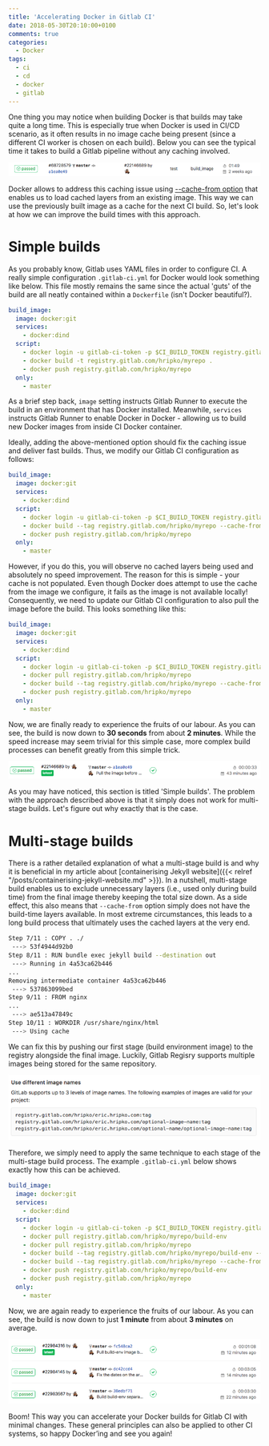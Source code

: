 ```yaml
---
title: 'Accelerating Docker in Gitlab CI'
date: 2018-05-30T20:10:00+0100
comments: true
categories:
  - Docker
tags:
  - ci
  - cd
  - docker
  - gitlab
---
```


One thing you may notice when building Docker is that builds may take quite a
long time. This is especially true when Docker is used in CI/CD scenario, as it
often results in no image cache being present (since a different CI worker is
chosen on each build). Below you can see the typical time it takes to build a
Gitlab pipeline without any caching involved.

![Gitlab Pipeline: Before caching](/assets/accelerating-docker-in-gitlab-ci/gitlab-pipeline-before.png)

Docker allows to address this caching issue using [--cache-from option](https://docs.docker.com/edge/engine/reference/commandline/build/#options) that
enables us to load cached layers from an existing image. This way we can use
the previously built image as a cache for the next CI build. So, let's look at
how we can improve the build times with this approach.

# Simple builds

As you probably know, Gitlab uses YAML files in order to configure CI. A really
simple configuration `.gitlab-ci.yml` for Docker would look something like
below. This file mostly remains the same since the actual 'guts' of the build
are all neatly contained within a `Dockerfile` (isn't Docker beautiful?).

```yaml
build_image:
  image: docker:git
  services:
    - docker:dind
  script:
    - docker login -u gitlab-ci-token -p $CI_BUILD_TOKEN registry.gitlab.com
    - docker build -t registry.gitlab.com/hripko/myrepo .
    - docker push registry.gitlab.com/hripko/myrepo
  only:
    - master
```

As a brief step back, `image` setting instructs Gitlab Runner to execute the
build in an environment that has Docker installed. Meanwhile, `services`
instructs Gitlab Runner to enable Docker in Docker - allowing us to build new
Docker images from inside CI Docker container.

Ideally, adding the above-mentioned option should fix the caching issue and
deliver fast builds. Thus, we modify our Gitlab CI configuration as follows:

```yaml
build_image:
  image: docker:git
  services:
    - docker:dind
  script:
    - docker login -u gitlab-ci-token -p $CI_BUILD_TOKEN registry.gitlab.com
    - docker build --tag registry.gitlab.com/hripko/myrepo --cache-from registry.gitlab.com/hripko/myrepo .
    - docker push registry.gitlab.com/hripko/myrepo
  only:
    - master
```

However, if you do this, you will observe no cached layers being used and
absolutely no speed improvement. The reason for this is simple - your cache is
not populated. Even though Docker does attempt to use the cache from the image
we configure, it fails as the image is not available locally! Consequently, we
need to update our Gitlab CI configuration to also pull the image before the
build. This looks something like this:

```yaml
build_image:
  image: docker:git
  services:
    - docker:dind
  script:
    - docker login -u gitlab-ci-token -p $CI_BUILD_TOKEN registry.gitlab.com
    - docker pull registry.gitlab.com/hripko/myrepo
    - docker build --tag registry.gitlab.com/hripko/myrepo --cache-from registry.gitlab.com/hripko/myrepo .
    - docker push registry.gitlab.com/hripko/myrepo
  only:
    - master
```

Now, we are finally ready to experience the fruits of our labour. As you can
see, the build is now down to **30 seconds** from about **2 minutes**. While
the speed increase may seem trivial for this simple case, more complex build
processes can benefit greatly from this simple trick.

![Gitlab Pipeline: After caching](/assets/accelerating-docker-in-gitlab-ci/gitlab-pipeline-after.png)

As you may have noticed, this section is titled 'Simple builds'. The problem
with the approach described above is that it simply does not work for
multi-stage builds. Let's figure out why exactly that is the case.

# Multi-stage builds

There is a rather detailed explanation of what a multi-stage build is and why
it is beneficial in my article about
[containerising Jekyll website]({{< relref "/posts/containerising-jekyll-website.md" >}}).
In a nutshell, multi-stage build enables us to exclude unnecessary layers
(i.e., used only during build time) from the final image thereby keeping the
total size down. As a side effect, this also means that `--cache-from` option
simply does not have the build-time layers available. In most extreme
circumstances, this leads to a long build process that ultimately uses the
cached layers at the very end.

```bash
Step 7/11 : COPY . ./
 ---> 53f4944d92b0
Step 8/11 : RUN bundle exec jekyll build --destination out
 ---> Running in 4a53ca62b446
...
Removing intermediate container 4a53ca62b446
 ---> 537863099bed
Step 9/11 : FROM nginx
...
 ---> ae513a47849c
Step 10/11 : WORKDIR /usr/share/nginx/html
 ---> Using cache
```

We can fix this by pushing our first stage (build environment image) to the
registry alongside the final image. Luckily, Gitlab Regisry supports multiple
images being stored for the same repository.

![Gitlab Registry](/assets/accelerating-docker-in-gitlab-ci/gitlab-registry.png)

Therefore, we simply need to apply the same technique to each stage of the
multi-stage build process. The example `.gitlab-ci.yml` below shows exactly how
this can be achieved.

```yaml
build_image:
  image: docker:git
  services:
    - docker:dind
  script:
    - docker login -u gitlab-ci-token -p $CI_BUILD_TOKEN registry.gitlab.com
    - docker pull registry.gitlab.com/hripko/myrepo/build-env
    - docker pull registry.gitlab.com/hripko/myrepo
    - docker build --tag registry.gitlab.com/hripko/myrepo/build-env --target build-env --cache-from registry.gitlab.com/hripko/myrepo/build-env .
    - docker build --tag registry.gitlab.com/hripko/myrepo --cache-from registry.gitlab.com/hripko/myrepo --cache-from registry.gitlab.com/hripko/myrepo/build-env .
    - docker push registry.gitlab.com/hripko/myrepo/build-env
    - docker push registry.gitlab.com/hripko/myrepo
  only:
    - master
```

Now, we are again ready to experience the fruits of our labour. As you can
see, the build is now down to just **1 minute** from about **3 minutes** on
average.

![Gitlab Pipeline: Multi-stage with caching](/assets/accelerating-docker-in-gitlab-ci/gitlab-multistage.png)

Boom! This way you can accelerate your Docker builds for Gitlab CI with minimal
changes. These general principles can also be applied to other CI systems, so
happy Docker’ing and see you again!
